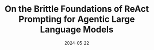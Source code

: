 ---
title: "On the Brittle Foundations of ReAct Prompting for Agentic Large Language Models"
collection: publications
permalink: /publication/2024-05-22-On-The-Brittle-Foundations-of-ReAct-Prompting-For-Agentic-Large-Language-Models
# excerpt: 'In this work, we investigate the potential of Large Language Models (LLMs) to serve as effective human proxies by capturing human preferences in the context of collaboration with AI agents. Focusing on two key aspects of human preferences- explicability and sub-task specification in team settings - we explore LLMs’ ability to not only model mental states but also understand human reasoning processes. By developing scenarios where optimal AI performance relies on modeling human mental states and reasoning, our investigation involving two different preference types and a user study (with 17 participants) contributes valuable insights into the suitability of LLMs as “Preference Proxies” in various human-AI applications, paving the way for future research on the integration of AI agents with human users in Human-Aware AI tasks'
date: 2024-05-22
venue: 'arXiv Pre-print'
paperurl: 'https://arxiv.org/pdf/2405.13966'
citation: 'Verma, Mudit, Siddhant Bhambri, and Subbarao Kambhampati. "On the Brittle Foundations of ReAct Prompting for Agentic Large Language Models." arXiv preprint arXiv:2405.13966 (2024).'
---